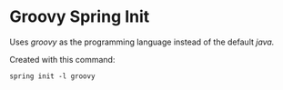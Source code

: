 # Groovy Spring Init

Uses _groovy_ as the programming language instead of the default _java._

Created with this command:
```
spring init -l groovy
```